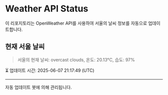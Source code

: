 
# Weather API Status

이 리포지토리는 OpenWeather API를 사용하여 서울의 날씨 정보를 자동으로 업데이트합니다.

## 현재 서울 날씨
> 서울의 현재 날씨: overcast clouds, 온도: 20.13°C, 습도: 97%

⏳ 업데이트 시간: 2025-06-07 21:17:49 (UTC)

---
자동 업데이트 봇에 의해 관리됩니다.
